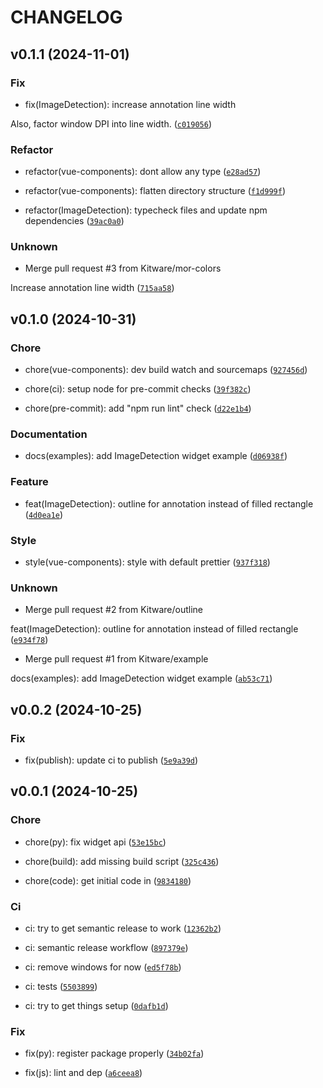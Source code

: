 # CHANGELOG



## v0.1.1 (2024-11-01)

### Fix

* fix(ImageDetection): increase annotation line width

Also, factor window DPI into line width. ([`c019056`](https://github.com/Kitware/trame-annotations/commit/c019056be5793074bb196e6224a543bbcbc7d086))

### Refactor

* refactor(vue-components): dont allow any type ([`e28ad57`](https://github.com/Kitware/trame-annotations/commit/e28ad57e16910e9eab7fae137b0e04189dcff506))

* refactor(vue-components): flatten directory structure ([`f1d999f`](https://github.com/Kitware/trame-annotations/commit/f1d999fa52061eb380dec55f8130ebc8ebeb6c98))

* refactor(ImageDetection): typecheck files and update npm dependencies ([`39ac0a0`](https://github.com/Kitware/trame-annotations/commit/39ac0a081ea5e131e0d5d2813dd44811e25d592e))

### Unknown

* Merge pull request #3 from Kitware/mor-colors

Increase annotation line width ([`715aa58`](https://github.com/Kitware/trame-annotations/commit/715aa58e9a51fb3d33ecb63987c54c19f79cfd27))


## v0.1.0 (2024-10-31)

### Chore

* chore(vue-components): dev build watch and sourcemaps ([`927456d`](https://github.com/Kitware/trame-annotations/commit/927456d8428da918692411bca4476485219b1cbb))

* chore(ci): setup node for pre-commit checks ([`39f382c`](https://github.com/Kitware/trame-annotations/commit/39f382c29c3c4428f9b71351c7608f249b9f6521))

* chore(pre-commit): add &#34;npm run lint&#34; check ([`d22e1b4`](https://github.com/Kitware/trame-annotations/commit/d22e1b487f302a70b19256104cc7f095e8a49444))

### Documentation

* docs(examples): add ImageDetection widget example ([`d06938f`](https://github.com/Kitware/trame-annotations/commit/d06938f1387bca22640441da7711a5cdd5b768e1))

### Feature

* feat(ImageDetection): outline for annotation instead of filled rectangle ([`4d0ea1e`](https://github.com/Kitware/trame-annotations/commit/4d0ea1e9b181c9e62c9ccaaa7dd8455d5cfa7b3b))

### Style

* style(vue-components): style with default prettier ([`937f318`](https://github.com/Kitware/trame-annotations/commit/937f31897402d57592d1abe08f7c0816c2f9fa8c))

### Unknown

* Merge pull request #2 from Kitware/outline

feat(ImageDetection): outline for annotation instead of filled rectangle ([`e934f78`](https://github.com/Kitware/trame-annotations/commit/e934f78851a92f8381365c1c16bb59348ce01483))

* Merge pull request #1 from Kitware/example

docs(examples): add ImageDetection widget example ([`ab53c71`](https://github.com/Kitware/trame-annotations/commit/ab53c71ae22f84351b0090164dccbc55f2aba0b4))


## v0.0.2 (2024-10-25)

### Fix

* fix(publish): update ci to publish ([`5e9a39d`](https://github.com/Kitware/trame-annotations/commit/5e9a39d6cdffbab39ab173be2b7ab94b7db51657))


## v0.0.1 (2024-10-25)

### Chore

* chore(py): fix widget api ([`53e15bc`](https://github.com/Kitware/trame-annotations/commit/53e15bc60ec6afb3def031b7568bdfb020ea6c48))

* chore(build): add missing build script ([`325c436`](https://github.com/Kitware/trame-annotations/commit/325c43639254904a7fb94edcd55189ae1e7bd382))

* chore(code): get initial code in ([`9834180`](https://github.com/Kitware/trame-annotations/commit/98341806d8f10f5e665df3984c590b07fc484242))

### Ci

* ci: try to get semantic release to work ([`12362b2`](https://github.com/Kitware/trame-annotations/commit/12362b2afa4967174640c03ed401cd857ee5da96))

* ci: semantic release workflow ([`897379e`](https://github.com/Kitware/trame-annotations/commit/897379e0fea86a83abdaf7ca69c8296a04da708d))

* ci: remove windows for now ([`ed5f78b`](https://github.com/Kitware/trame-annotations/commit/ed5f78b93fd9bcde203e4e7c0fd0ca85dcd125b6))

* ci: tests ([`5503899`](https://github.com/Kitware/trame-annotations/commit/5503899679edcf610707dfe9976268af5a972aa5))

* ci: try to get things setup ([`0dafb1d`](https://github.com/Kitware/trame-annotations/commit/0dafb1d773ef0ca54051aceae84dc6a4a0da7373))

### Fix

* fix(py): register package properly ([`34b02fa`](https://github.com/Kitware/trame-annotations/commit/34b02fa26439b1358b843e9c5aab6830fa3b8d37))

* fix(js): lint and dep ([`a6ceea8`](https://github.com/Kitware/trame-annotations/commit/a6ceea869e10850b3ebb9f14b032f8ac9aae95c4))
